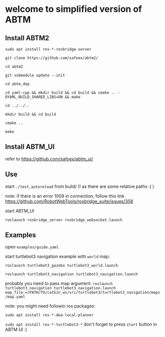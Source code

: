 # welcome to simplified version of ABTM

## Install ABTM2

`sudo apt install ros-*-rosbridge-server`

`git clone https://github.com/safoex/abtm2/`

`cd abtm2`

`git submodule update --init`

`cd abtm_dep`

`cd yaml-cpp && mkdir build && cd build && cmake .. -DYAML_BUILD_SHARED_LIBS=ON && make`

`cd ../../..`

`mkdir build && cd build`

`cmake .. `

`make`

## Install ABTM_UI

refer to https://github.com/safoex/abtm_ui/

## Use

start `./test_autoreload` from build/ (! as there are some relative paths :( )

note: if there is an error 1009 in connection, follow this link https://github.com/RobotWebTools/rosbridge_suite/issues/358

start ABTM_UI

`roslaunch rosbridge_server rosbridge_websocket.launch`

## Examples

open `examples/guide.yaml`

start turtlebot3 navigation example with `world` map:

`roslaunch turtlebot3_gazebo turtlebot3_world.launch`

`roslaunch turtlebot3_navigation turtlebot3_navigation.launch `

probably you need to pass map argument: `roslaunch turtlebot3_navigation turtlebot3_navigation.launch map_file:=/PATH/TO/catkin_ws/src/turtlebot3/turtlebot3_navigation/maps/map.yaml`

note: you might need followin ros packages:

`sudo apt install ros-*-dwa-local-planner`

`sudo apt install ros-*-turtlebot3-*`
don't forget to press `start` button in ABTM UI :)
